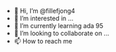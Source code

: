 - 👋 Hi, I’m @fillefjong4
- 👀 I’m interested in ...
- 🌱 I’m currently learning ada 95
- 💞️ I’m looking to collaborate on ...
- 📫 How to reach me 

<!---
fillefjong4/fillefjong4 is a ✨ special ✨ repository because its `README.md` (this file) appears on your GitHub profile.
You can click the Preview link to take a look at your changes.
--->
